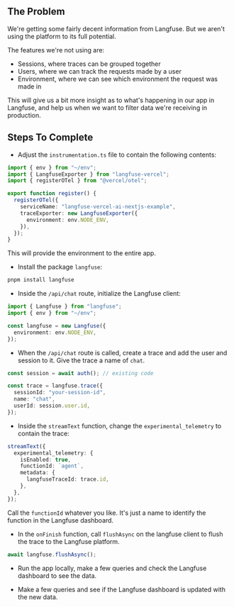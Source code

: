 ## The Problem

We're getting some fairly decent information from Langfuse. But we aren't using the platform to its full potential.

The features we're not using are:

- Sessions, where traces can be grouped together
- Users, where we can track the requests made by a user
- Environment, where we can see which environment the request was made in

This will give us a bit more insight as to what's happening in our app in Langfuse, and help us when we want to filter data we're receiving in production.

## Steps To Complete

- Adjust the `instrumentation.ts` file to contain the following contents:

```ts
import { env } from "~/env";
import { LangfuseExporter } from "langfuse-vercel";
import { registerOTel } from "@vercel/otel";

export function register() {
  registerOTel({
    serviceName: "langfuse-vercel-ai-nextjs-example",
    traceExporter: new LangfuseExporter({
      environment: env.NODE_ENV,
    }),
  });
}
```

This will provide the environment to the entire app.

- Install the package `langfuse`:

```bash
pnpm install langfuse
```

- Inside the `/api/chat` route, initialize the Langfuse client:

```ts
import { Langfuse } from "langfuse";
import { env } from "~/env";

const langfuse = new Langfuse({
  environment: env.NODE_ENV,
});
```

- When the `/api/chat` route is called, create a trace and add the user and session to it. Give the trace a name of `chat`.

```ts
const session = await auth(); // existing code

const trace = langfuse.trace({
  sessionId: "your-session-id",
  name: "chat",
  userId: session.user.id,
});
```

- Inside the `streamText` function, change the `experimental_telemetry` to contain the trace:

```ts
streamText({
  experimental_telemetry: {
    isEnabled: true,
    functionId: `agent`,
    metadata: {
      langfuseTraceId: trace.id,
    },
  },
});
```

Call the `functionId` whatever you like. It's just a name to identify the function in the Langfuse dashboard.

- In the `onFinish` function, call `flushAsync` on the langfuse client to flush the trace to the Langfuse platform.

```ts
await langfuse.flushAsync();
```

- Run the app locally, make a few queries and check the Langfuse dashboard to see the data.

- Make a few queries and see if the Langfuse dashboard is updated with the new data.
